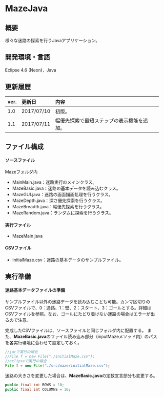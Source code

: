 # MazeJava

## 概要
様々な迷路の探索を行うJavaアプリケーション。

## 開発環境・言語
Eclipse 4.6 (Neon)，Java

## 更新履歴
|ver.|更新日|内容|
|:-|:-|:-|
|1.0|2017/07/10|初版。|
|1.1|2017/07/11|幅優先探索で最短ステップの表示機能を追加。|

## ファイル構成
#### ソースファイル
Mazeフォルダ内
- MainMain.java：迷路実行のメインクラス。
- MazeBasic.java：迷路の基本データを読み込むクラス。
- MazeGUI.java：迷路の画面描画処理を行うクラス。
- MazeDepth.java：深さ優先探索を行うクラス。
- MazeBreadth.java：幅優先探索を行うクラス。
- MazeRandom.java：ランダムに探索を行うクラス。

#### 実行ファイル
- MazeMain.java

#### CSVファイル
- InitialMaze.csv：迷路の基本データのサンプルファイル。

## 実行準備
#### 迷路基本データファイルの準備
サンプルファイル以外の迷路データを読み込むことも可能。カンマ区切りのCSVファイルで、0：通路、1：壁、2：スタート、3：ゴールとする。詳細はCSVファイルを参照。なお、ゴールにたどり着けない迷路の場合はエラーが出るので注意。

完成したCSVファイルは、ソースファイルと同じフォルダ内に配置する。
また、**MazeBasic.java**のファイル読み込み部分（inputMazeメソッド内）のパスを各実行環境に合わせて設定しておく。

``` java
//jarで実行の場合
//File f = new File("./initialMaze.csv");
//eclipseで実行の場合
File f = new File("./src/maze/initialMaze.csv");
```

迷路の大きさを変更した場合は、**MazeBasic.java**の定数宣言部分も変更する。

``` java
public final int ROWS = 10;
public final int COLUMNS = 16;
```
